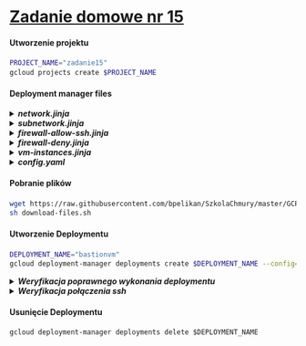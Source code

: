 # [Zadanie domowe nr 15](https://szkolachmury.pl/google-cloud-platform-droga-architekta/tydzien-15-backup-i-recovery/zadanie-domowe-nr-15/)


#### Utworzenie projektu
```bash
PROJECT_NAME="zadanie15"
gcloud projects create $PROJECT_NAME
```


#### Deployment manager files
<details>
  <summary><b><i>network.jinja</i></b></summary>

```jinja
resources:
- name: {{ env["name"] }}
  type: compute.v1.network
  properties:
    autoCreateSubnetworks: false
```
</details>

<details>
  <summary><b><i>subnetwork.jinja</i></b></summary>

```jinja
resources:
- name: {{ env["name"] }}
  type: compute.v1.subnetwork
  properties:
    ipCidrRange: {{ properties["ipCidrRange"] }}
    network: {{ properties["network"] }}
    region: {{ properties["region"] }}
```
</details>

<details>
  <summary><b><i>firewall-allow-ssh.jinja</i></b></summary>

```jinja
resources:
- name: {{ env["name"] }}
  type: compute.v1.firewall
  properties:
    network: {{ properties["network"] }}
    {% if properties["sourceRanges"] is defined %}sourceRanges: {{ properties["sourceRanges"] }}{% endif %}
    {% if properties["targetTags"] is defined %}targetTags: {{ properties["targetTags"] }}{% endif %}
    {% if properties["sourceTags"] is defined %}sourceTags: {{ properties["sourceTags"] }}{% endif %}
    allowed:
    - IPProtocol: TCP
      ports: [22]
```
</details>

<details>
  <summary><b><i>firewall-deny.jinja</i></b></summary>

```jinja
resources:
- name: {{ env["name"] }}
  type: compute.v1.firewall
  properties:
    network: {{ properties["network"] }}
    sourceRanges: {{ properties["sourceRanges"] }}
    priority: {% if properties["priority"] is defined %} {{ properties["priority"] }} {% else %} 1000 {% endif %}
    denied:
    - IPProtocol: {{ properties["IPProtocol"] }}
      ports: {{ properties["Port"] }}
```
</details>

<details>
  <summary><b><i>vm-instances.jinja</i></b></summary>

```jinja
resources:
- name: {{ env["name"] }}
  type: compute.v1.instance
  properties:
    machineType: zones/{{ properties["zone"] }}/machineTypes/{{ properties["machineType"] }}
    zone: {{ properties["zone"] }}
    tags: 
      items: [ {% for i in properties["tags"] %}
                {{ i }},
               # {% if not loop.last %},{% endif %}
               {% endfor %}
             ]
      #{{ properties["tags"] }}
    networkInterfaces:
     - network: {{ properties["network"] }}
       subnetwork: {{ properties["subnetwork"] }}
       accessConfigs:
       - name: External NAT
         type: ONE_TO_ONE_NAT
    disks:
     - deviceName: {{ env["name"] }}
       type: PERSISTENT
       boot: true
       autoDelete: true
       initializeParams:
         sourceImage: https://www.googleapis.com/compute/v1/projects/debian-cloud/global/images/family/debian-9
```
</details>

<details>
  <summary><b><i>config.yaml</i></b></summary>

```yaml
imports:
- path: network.jinja
- path: subnetwork.jinja
- path: vm-instance.jinja
- path: firewall-allow-ssh.jinja

resources:
- name: vpcnetwork1
  type: network.jinja

- name: vpcnetwork1-sub1
  type: subnetwork.jinja
  properties:
    ipCidrRange: 10.128.0.0/20
    network: $(ref.vpcnetwork1.selfLink)
    region: us-central1

- name: allow-ssh-to-bastion
  type: firewall-allow-ssh.jinja
  properties:
    network: $(ref.vpcnetwork1.selfLink)
    sourceRanges: ["0.0.0.0/0"]
    targetTags: [bastion]

- name: allow-ssh-from-bastion
  type: firewall-allow-ssh.jinja
  properties:
    network: $(ref.vpcnetwork1.selfLink)
    sourceTags: [bastion]

- name: vm1
  type: vm-instance.jinja
  properties:
    zone: us-central1-b
    machineType: f1-micro
    network: $(ref.vpcnetwork1.selfLink)
    subnetwork: $(ref.vpcnetwork1-sub1.selfLink)

- name: vm2
  type: vm-instance.jinja
  properties:
    zone: us-central1-b
    machineType: f1-micro
    network: $(ref.vpcnetwork1.selfLink)
    subnetwork: $(ref.vpcnetwork1-sub1.selfLink)

- name: vmbastion
  type: vm-instance.jinja
  properties:
    zone: us-central1-b
    tags: [bastion, test2]
    machineType: f1-micro
    network: $(ref.vpcnetwork1.selfLink)
    subnetwork: $(ref.vpcnetwork1-sub1.selfLink)

```
</details>

#### Pobranie plików
```bash
wget https://raw.githubusercontent.com/bpelikan/SzkolaChmury/master/GCP/Architecture/Zadanie15/code/download-files.sh
sh download-files.sh
```

#### Utworzenie Deploymentu
```bash
DEPLOYMENT_NAME="bastionvm"
gcloud deployment-manager deployments create $DEPLOYMENT_NAME --config=config.yaml
```

<details>
  <summary><b><i>Weryfikacja poprawnego wykonania deploymentu</i></b></summary>

```bash
bartosz@cloudshell:~/zad15/complete (zadanie15)$ gcloud deployment-manager deployments list
NAME       LAST_OPERATION_TYPE  STATUS  DESCRIPTION  MANIFEST                ERRORS
bastionvm  insert               DONE                 manifest-1592084395480  []

bartosz@cloudshell:~/zad15/complete (zadanie15)$ gcloud deployment-manager deployments describe bastionvm
---
fingerprint: e8sY9_I4i8s9h5pPjXw0Pw==
id: '3657148673122957636'
insertTime: '2020-06-13T14:39:55.448-07:00'
manifest: manifest-1592084395480
name: bastionvm
operation:
  endTime: '2020-06-13T14:41:21.775-07:00'
  name: operation-1592084395377-5a7fe08d6c429-b4164911-faae62ad
  operationType: insert
  progress: 100
  startTime: '2020-06-13T14:39:55.616-07:00'
  status: DONE
  user: <...>@gmail.com
NAME                    TYPE                   STATE      INTENT
allow-ssh-from-bastion  compute.v1.firewall    COMPLETED
allow-ssh-to-bastion    compute.v1.firewall    COMPLETED
vm1                     compute.v1.instance    COMPLETED
vm2                     compute.v1.instance    COMPLETED
vmbastion               compute.v1.instance    COMPLETED
vpcnetwork1             compute.v1.network     COMPLETED
vpcnetwork1-sub1        compute.v1.subnetwork  COMPLETED
```

![](./img/20200613234217.jpg)

</details>

<details>
  <summary><b><i>Weryfikacja połączenia ssh</i></b></summary>

```bash
bartosz@cloudshell:~/zad15/complete (zadanie15)$ gcloud compute instances list
NAME       ZONE           MACHINE_TYPE  PREEMPTIBLE  INTERNAL_IP  EXTERNAL_IP   STATUS
vm1        us-central1-b  f1-micro                   10.128.0.3   34.69.12.220  RUNNING
vm2        us-central1-b  f1-micro                   10.128.0.2   34.72.178.58  RUNNING
vmbastion  us-central1-b  f1-micro                   10.128.0.4   34.68.78.33   RUNNING
```

![](./img/20200613234936.jpg)
</details>

#### Usunięcie Deploymentu
```
gcloud deployment-manager deployments delete $DEPLOYMENT_NAME
```

